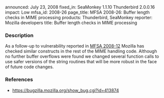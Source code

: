 announced: July 23, 2008
fixed_in: SeaMonkey 1.1.10
          Thunderbird 2.0.0.16
impact: Low
mfsa_id: 2008-26
page_title: MFSA 2008-26: Buffer length checks in MIME processing
products: Thunderbird, SeaMonkey
reporter: Mozilla developers
title: Buffer length checks in MIME processing

<h3>Description</h3>

<p>As a follow-up to vulnerability reported in <a href="mfsa2008-12.html">
MFSA 2008-12</a> Mozilla has checked similar constructs in the rest of
the MIME handling code. Although no further buffer overflows were found
we changed several function calls to use safer versions of the string
routines that will be more robust in the face of future code changes.

</p><h3>References</h3>

<ul>
  <li><a href="https://bugzilla.mozilla.org/show_bug.cgi?id=413874">
       https://bugzilla.mozilla.org/show_bug.cgi?id=413874</a></li>
<!--
  <li><a class="ex-ref"
      href="http://cve.mitre.org/cgi-bin/cvename.cgi?name=CVE-2008-xxxx">
      CVE-2008-xxxx</a></li>
-->
</ul>



